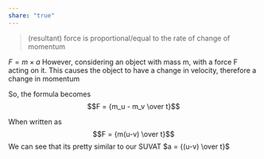 ```yaml
---
share: "true"
---
```


> (resultant) force is proportional/equal to the rate of change of momentum

$F = m \times a$
However, considering an object with mass m, with a force F acting on it. This causes the object to have a change in velocity, therefore a change in momentum

So, the formula becomes $$F = {m_u - m_v \over t}$$

When written as $$F = {m(u-v) \over t}$$
We can see that its pretty similar to our SUVAT $a = {(u-v) \over t}$
